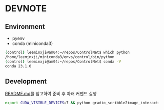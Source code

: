 # DEVNOTE

## Environment
- pyenv
- conda (miniconda3)

```bash
(control) leeminxji@am04:~/repos/ControlNet$ which python
/home/leeminxji/miniconda3/envs/control/bin/python
(control) leeminxji@am04:~/repos/ControlNet$ conda -V
conda 23.1.0
```

## Development

[README.md](README.md#production-ready-pretrained-models)를 참고하여 준비 후 아래 커맨드 실행

```bash
export CUDA_VISIBLE_DEVICES=7 && python gradio_scribble2image_interactive.py
```
